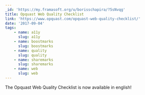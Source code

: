 ```yaml
---
_id: 'https://my.framasoft.org/u/borisschapira/?5sNvqg'
title: Opquast Web Quality Checklist
link: 'https://www.opquast.com/opquast-web-quality-checklist/'
date: '2017-09-04'
tags:
    - name: a11y
      slug: a11y
    - name: boostmarks
      slug: boostmarks
    - name: quality
      slug: quality
    - name: sharemarks
      slug: sharemarks
    - name: web
      slug: web
---
```


<div class="markdown"><p>The Opquast Web Quality Checklist is now available in english!
</p></div>
